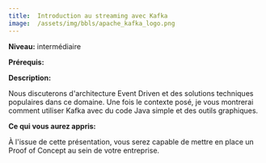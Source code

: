```yaml
---
title:  Introduction au streaming avec Kafka
image:  /assets/img/bbls/apache_kafka_logo.png
---
```

**Niveau:** intermédiaire

**Prérequis:**

**Description:**

Nous discuterons d'architecture Event Driven et des solutions techniques populaires dans ce domaine. Une fois le contexte posé, je vous montrerai comment utiliser Kafka avec du code Java simple et des outils graphiques.

**Ce qui vous aurez appris:**

À l'issue de cette présentation, vous serez capable de mettre en place un Proof of Concept au sein de votre entreprise.
